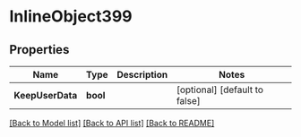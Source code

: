 # InlineObject399

## Properties

Name | Type | Description | Notes
------------ | ------------- | ------------- | -------------
**KeepUserData** | **bool** |  | [optional] [default to false]

[[Back to Model list]](../README.md#documentation-for-models) [[Back to API list]](../README.md#documentation-for-api-endpoints) [[Back to README]](../README.md)


